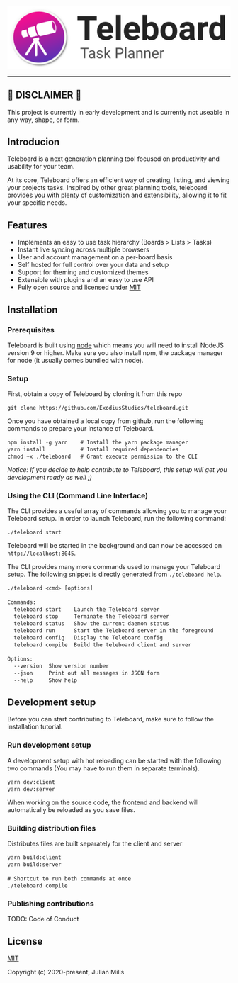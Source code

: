 ![Teleboard](.github/logo-light.png "Teleboard")

---

## 🚧 DISCLAIMER 🚧
This project is currently in early development and is currently not useable in any way, shape, or form. 

## Introducion

Teleboard is a next generation planning tool focused on productivity and usability for your team.

At its core, Teleboard offers an efficient way of creating, listing, and viewing your projects tasks. Inspired by other great planning tools, teleboard provides you with plenty of customization and extensibility, allowing it to fit your specific needs.

## Features
- Implements an easy to use task hierarchy (Boards > Lists > Tasks)
- Instant live syncing across multiple browsers
- User and account management on a per-board basis
- Self hosted for full control over your data and setup
- Support for theming and customized themes
- Extensible with plugins and an easy to use API
- Fully open source and licensed under [MIT](https://opensource.org/licenses/MIT)

## Installation

### Prerequisites
Teleboard is built using [node](https://nodejs.org/en/) which means you will need to install NodeJS version 9 or higher. Make sure you also install npm, the package manager for node (it usually comes bundled with node).

### Setup
First, obtain a copy of Teleboard by cloning it from this repo
```
git clone https://github.com/ExodiusStudios/teleboard.git
```

Once you have obtained a local copy from github, run the following commands to prepare your instance of Teleboard.
```
npm install -g yarn    # Install the yarn package manager
yarn install           # Install required dependencies
chmod +x ./teleboard   # Grant execute permission to the CLI
```

*Notice: If you decide to help contribute to Teleboard, this setup will get you development ready as well ;)*

### Using the CLI (Command Line Interface)

The CLI provides a useful array of commands allowing you to manage your Teleboard setup. In order to launch Teleboard, run the following command:

```
./teleboard start
```

Teleboard will be started in the background and can now be accessed on `http://localhost:8045`.


The CLI provides many more commands used to manage your Teleboard setup. The following snippet is directly generated from `./teleboard help`.

```
./teleboard <cmd> [options]

Commands:
  teleboard start    Launch the Teleboard server
  teleboard stop     Terminate the Teleboard server
  teleboard status   Show the current daemon status
  teleboard run      Start the Teleboard server in the foreground
  teleboard config   Display the Teleboard config
  teleboard compile  Build the teleboard client and server

Options:
  --version  Show version number
  --json     Print out all messages in JSON form
  --help     Show help
```

## Development setup
Before you can start contributing to Teleboard, make sure to follow the installation tutorial. 

### Run development setup
A development setup with hot reloading can be started with the following two commands (You may have to run them in separate terminals).

```
yarn dev:client
yarn dev:server
```

When working on the source code, the frontend and backend will automatically be reloaded as you save files.

### Building distribution files
Distributes files are built separately for the client and server

```
yarn build:client
yarn build:server

# Shortcut to run both commands at once
./teleboard compile
```

### Publishing contributions

TODO: Code of Conduct

## License

[MIT](LICENSE)

Copyright (c) 2020-present, Julian Mills
